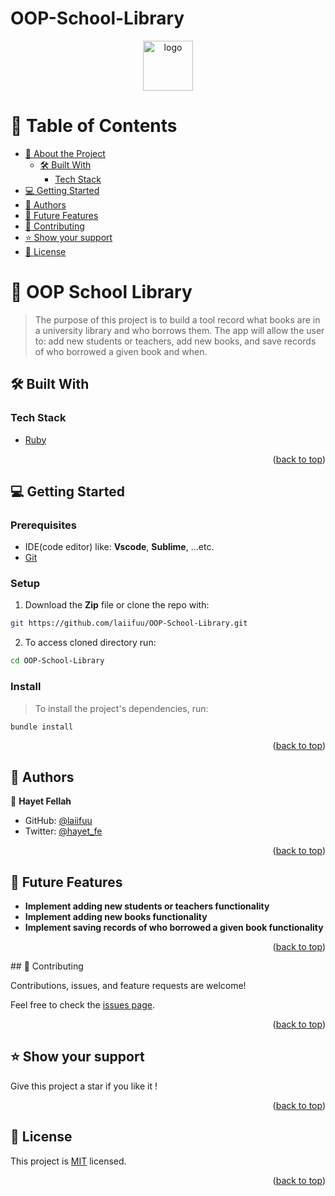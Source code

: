 # OOP-School-Library
<a name="readme-top"></a>


<div align="center">


  <img src="https://user-images.githubusercontent.com/93520178/203661672-538bff13-8797-4d20-9b82-372aa011d464.png" alt="logo" width="80"  height="auto" />
  <br/>

</div>


# 📗 Table of Contents

- [📖 About the Project](#about-project)
  - [🛠 Built With](#built-with)
    - [Tech Stack](#tech-stack)
- [💻 Getting Started](#getting-started)
- [👥 Authors](#authors)
- [🔭 Future Features](#future-features)
- [🤝 Contributing](#contributing)
- [⭐️ Show your support](#support)
- [📝 License](#license)

<!-- PROJECT DESCRIPTION -->

# 📖 OOP School Library <a name="about-project"></a>

> The purpose of this project is to build a tool record what books are in a university library and who borrows them. The app will allow the user to: add new students or teachers, add new books, and save records of who borrowed a given book and when.


## 🛠 Built With <a name="built-with"></a>

### Tech Stack <a name="tech-stack"></a>

  <ul>
    <li><a href="https://www.ruby-lang.org/en/">Ruby</a></li>
  </ul>

<p align="right">(<a href="#readme-top">back to top</a>)</p>



## 💻 Getting Started <a name="getting-started"></a>

### Prerequisites
- IDE(code editor) like: **Vscode**, **Sublime**, ...etc. 
- [Git](https://www.linode.com/docs/guides/how-to-install-git-on-linux-mac-and-windows/)

### Setup
1. Download the **Zip** file or clone the repo with:
```bash
git https://github.com/laiifuu/OOP-School-Library.git
```
2. To access cloned directory run:
```bash
cd OOP-School-Library
```

### Install
> To install the project's dependencies, run:
```bash
bundle install
```

<p align="right">(<a href="#readme-top">back to top</a>)</p>


## 👥 Authors <a name="authors"></a>

👤 **Hayet Fellah**

- GitHub: [@laiifuu](https://github.com/laiifuu)
- Twitter: [@hayet_fe](https://twitter.com/hayet_fe)

<p align="right">(<a href="#readme-top">back to top</a>)</p>

## 🔭 Future Features <a name="key-features"></a>

- **Implement adding new students or teachers functionality**
- **Implement adding new books functionality**
- **Implement saving records of who borrowed a given book functionality**

<p align="right">(<a href="#readme-top">back to top</a>)</p>
## 🤝 Contributing <a name="contributing"></a>

Contributions, issues, and feature requests are welcome!

Feel free to check the [issues page](../../issues/).

<p align="right">(<a href="#readme-top">back to top</a>)</p>

<!-- SUPPORT -->

## ⭐️ Show your support <a name="support"></a>


Give this project a star if you like it !

<p align="right">(<a href="#readme-top">back to top</a>)</p>

<!-- LICENSE -->

## 📝 License <a name="license"></a>

This project is [MIT](./LICENSE) licensed.

<p align="right">(<a href="#readme-top">back to top</a>)</p>